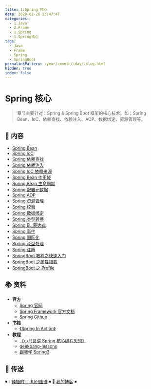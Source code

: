 ```yaml
---
title: 1.Spring 核心
date: 2020-02-26 23:47:47
categories:
  - 1.Java
  - 2.Frame
  - 1.Spring
  - 1.Spring核心
tags:
  - Java
  - Frame
  - Spring
  - SpringBoot
permalinkPattern: :year/:month/:day/:slug.html
hidden: true
index: false
---
```


# Spring 核心

> 章节主要针对：Spring & Spring Boot 框架的核心技术。如；Spring Bean、IoC、依赖查找、依赖注入、AOP、数据绑定、资源管理等。

## 📖 内容

- [Spring Bean](01.SpringBean.md)
- [Spring IoC](02.SpringIoC.md)
- [Spring 依赖查找](03.Spring依赖查找.md)
- [Spring 依赖注入](04.Spring依赖注入.md)
- [Spring IoC 依赖来源](05.SpringIoC依赖来源.md)
- [Spring Bean 作用域](06.SpringBean作用域.md)
- [Spring Bean 生命周期](07.SpringBean生命周期.md)
- [Spring 配置元数据](08.Spring配置元数据.md)
- [Spring AOP](10.SpringAop.md)
- [Spring 资源管理](20.Spring资源管理.md)
- [Spring 校验](21.Spring校验.md)
- [Spring 数据绑定](22.Spring数据绑定.md)
- [Spring 类型转换](23.Spring类型转换.md)
- [Spring EL 表达式](24.SpringEL.md)
- [Spring 事件](25.Spring事件.md)
- [Spring 国际化](26.Spring国际化.md)
- [Spring 泛型处理](27.Spring泛型处理.md)
- [Spring 注解](28.Spring注解.md)
- [SpringBoot 教程之快速入门](31.SpringBoot之快速入门.md)
- [SpringBoot 之属性加载](32.SpringBoot之属性加载.md)
- [SpringBoot 之 Profile](33.SpringBoot之Profile.md)

## 📚 资料

- **官方**
  - [Spring 官网](https://spring.io/)
  - [Spring Framework 官方文档](https://docs.spring.io/spring-framework/docs/current/spring-framework-reference/index.html)
  - [Spring Github](https://github.com/spring-projects/spring-framework)
- **书籍**
  - [《Spring In Action》](https://item.jd.com/12622829.html)
- **教程**
  - [《小马哥讲 Spring 核心编程思想》](https://time.geekbang.org/course/intro/265)
  - [geekbang-lessons](https://github.com/geektime-geekbang/geekbang-lessons)
  - [跟我学 Spring3](http://jinnianshilongnian.iteye.com/blog/1482071)

## 🚪 传送

◾ 💧 [钝悟的 IT 知识图谱](https://dunwu.github.io/waterdrop/) ◾ 🎯 [我的博客](https://github.com/dunwu/blog) ◾